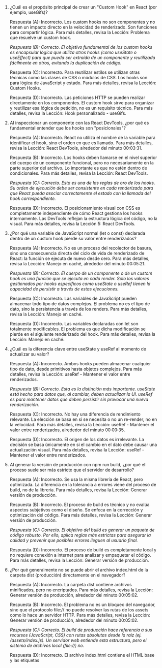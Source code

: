 1. ¿Cuál es el propósito principal de crear un "Custom Hook" en React (por ejemplo, useGifs)?

   Respuesta (A): Incorrecto. Los custom hooks no son componentes y no tienen un impacto directo en la velocidad de renderizado. Son funciones para compartir lógica. Para más detalles, revisa la Lección: Problema que resuelve un custom hook.

   _Respuesta (B): Correcto. El objetivo fundamental de los custom hooks es encapsular lógica que utiliza otros hooks (como useState o useEffect) para que pueda ser extraída de un componente y reutilizada fácilmente en otros, evitando la duplicación de código._

   Respuesta (C): Incorrecto. Para reutilizar estilos se utilizan otras técnicas como las clases de CSS o módulos de CSS. Los hooks son para lógica de JavaScript y estado. Para más detalles, revisa la Lección: Custom Hooks.

   Respuesta (D): Incorrecto. Las peticiones HTTP se pueden realizar directamente en los componentes. El custom hook sirve para organizar y reutilizar esa lógica de petición, no es un requisito técnico. Para más detalles, revisa la Lección: Hook personalizado - useGifs.

2. Al inspeccionar un componente con las React DevTools, ¿por qué es fundamental entender que los hooks son "posicionales"?

   Respuesta (A): Incorrecto. React no utiliza el nombre de la variable para identificar el hook, sino el orden en que es llamado. Para más detalles, revisa la Lección: React DevTools, alrededor del minuto 00:03:31.

   Respuesta (B): Incorrecto. Los hooks deben llamarse en el nivel superior del cuerpo de un componente funcional, pero no necesariamente en la parte superior del archivo. Lo importante es que no estén dentro de condicionales. Para más detalles, revisa la Lección: React DevTools.

   _Respuesta (C): Correcto. Esta es una de las reglas de oro de los hooks. Su orden de ejecución debe ser consistente en cada renderizado para que React pueda asociar correctamente el estado con la llamada del hook correspondiente._

   Respuesta (D): Incorrecto. El posicionamiento visual con CSS es completamente independiente de cómo React gestiona los hooks internamente. Las DevTools reflejan la estructura lógica del código, no la visual. Para más detalles, revisa la Lección 5: React DevTools.

3. ¿Por qué una variable de JavaScript normal (let o const) declarada dentro de un custom hook pierde su valor entre renderizados?

   Respuesta (A): Incorrecto. No es un proceso del recolector de basura, sino una consecuencia directa del ciclo de vida de renderizado de React: la función se ejecuta de nuevo desde cero. Para más detalles, revisa la Lección: Manejo en caché, alrededor del minuto 00:05:21.

   _Respuesta (B): Correcto. El cuerpo de un componente o de un custom hook es una función que se ejecuta en cada render. Solo los valores gestionados por hooks específicos como useState o useRef tienen la capacidad de persistir a través de estas ejecuciones._

   Respuesta (C): Incorrecto. Las variables de JavaScript pueden almacenar todo tipo de datos complejos. El problema no es el tipo de dato, sino la persistencia a través de los renders. Para más detalles, revisa la Lección: Manejo en caché.

   Respuesta (D): Incorrecto. Las variables declaradas con let son totalmente modificables. El problema es que dicha modificación se pierde en el siguiente renderizado del hook. Para más detalles, revisa la Lección: Manejo en caché.

4. ¿Cuál es la diferencia clave entre useState y useRef al momento de actualizar su valor?

   Respuesta (A): Incorrecto. Ambos hooks pueden almacenar cualquier tipo de dato, desde primitivos hasta objetos complejos. Para más detalles, revisa la Lección: useRef - Mantener el valor entre renderizados.

   _Respuesta (B): Correcto. Esta es la distinción más importante. useState está hecho para datos que, al cambiar, deben actualizar la UI. useRef es para mantener datos que deben persistir sin provocar una nueva renderización._

   Respuesta (C): Incorrecto. No hay una diferencia de rendimiento relevante. La elección se basa en si se necesita o no un re-render, no en la velocidad. Para más detalles, revisa la Lección: useRef - Mantener el valor entre renderizados, alrededor del minuto 00:00:35.

   Respuesta (D): Incorrecto. El origen de los datos es irrelevante. La decisión se basa únicamente en si el cambio en el dato debe causar una actualización visual. Para más detalles, revisa la Lección: useRef - Mantener el valor entre renderizados.

5. Al generar la versión de producción con npm run build, ¿por qué el proceso suele ser más estricto que el servidor de desarrollo?

   Respuesta (A): Incorrecto. Se usa la misma librería de React, pero optimizada. La diferencia en la tolerancia a errores viene del proceso de build, no de la librería. Para más detalles, revisa la Lección: Generar versión de producción.

   Respuesta (B): Incorrecto. El proceso de build es técnico y no evalúa aspectos subjetivos como el diseño. Se enfoca en la corrección y optimización del código. Para más detalles, revisa la Lección: Generar versión de producción.

   _Respuesta (C): Correcto. El objetivo del build es generar un paquete de código robusto. Por ello, aplica reglas más estrictas para asegurar la calidad y prevenir que posibles errores lleguen al usuario final._

   Respuesta (D): Incorrecto. El proceso de build es completamente local y no requiere conexión a internet para analizar y empaquetar el código. Para más detalles, revisa la Lección: Generar versión de producción.

6. ¿Por qué generalmente no se puede abrir el archivo index.html de la carpeta dist (producción) directamente en el navegador?

   Respuesta (A): Incorrecto. La carpeta dist contiene archivos minificados, pero no encriptados. Para más detalles, revisa la Lección: Generar versión de producción, alrededor del minuto 00:05:02.

   Respuesta (B): Incorrecto. El problema no es un bloqueo del navegador, sino que el protocolo file:// no puede resolver las rutas de los assets como lo hace un servidor HTTP. Para más detalles, revisa la Lección: Generar versión de producción, alrededor del minuto 00:05:02.

   _Respuesta (C): Correcto. El build de producción hace referencia a sus recursos (JavaScript, CSS) con rutas absolutas desde la raíz (ej. /assets/index.js). Un servidor web entiende esta estructura, pero el sistema de archivos local (file://) no._

   Respuesta (D): Incorrecto. El archivo index.html contiene el HTML base y las etiquetas <script> necesarias para iniciar la aplicación de React. Para más detalles, revisa la Lección: Generar versión de producción.

7. Si dos componentes diferentes en tu aplicación utilizan el mismo custom hook (ej. useGifs), ¿comparten el mismo estado entre ellos?

   Respuesta (A): Incorrecto. A diferencia de los servicios en otros frameworks, los hooks de React no son "singletons" por defecto. Cada uso es una nueva "copia". Para más detalles, revisa la Lección: Hook personalizado - useGifs, alrededor del minuto 00:03:40.

   Respuesta (B): Incorrecto. Aunque se inicien con el mismo valor, sus estados son independientes. Un cambio en el estado de una instancia no afectará a la otra. Para más detalles, revisa la Lección: Hook personalizado - useGifs.

   _Respuesta (C): Correcto. Esta es una característica clave del diseño de los hooks. Cada vez que se llama a useGifs(), se crea un nuevo "universo" para su estado y lógica. Para compartir estado, se necesitan otras estrategias como levantarlo a un componente padre común._

   Respuesta (D): Incorrecto. La jerarquía de componentes no cambia este comportamiento. Dos llamadas al mismo hook, incluso dentro del mismo componente, crearían dos estados independientes. Para más detalles, revisa la Lección: Hook personalizado - useGifs.

8. ¿Cuál de las siguientes afirmaciones sobre el hook useRef es correcta?

   Respuesta (A): Incorrecto. Este es el caso de uso para useState. Usar useRef para esto no funcionaría, ya que el cambio no se reflejaría en la pantalla. Para más detalles, revisa la Lección: useRef - Mantener el valor entre renderizados.

   _Respuesta (B): Correcto. Su propósito es precisamente tener una "caja" mutable que sobrevevive a los renderizados para almacenar información (como un ID de un temporizador, un objeto de caché o una referencia a un elemento del DOM) sin afectar el ciclo de renderizado._

   Respuesta (C): Incorrecto. useState y useRef tienen propósitos diferentes y complementarios; ninguno es obsoleto. Para más detalles, revisa la Lección: useRef - Mantener el valor entre renderizados.

   Respuesta (D): Incorrecto. Aunque un uso muy común es para referencias al DOM, useRef puede almacenar cualquier tipo de valor: números, strings, objetos, etc. Para más detalles, revisa la Lección: useRef - Mantener el valor entre renderizados, alrededor del minuto 00:01:24.

9. ¿Cuál es la convención de nomenclatura obligatoria para crear un Custom Hook en React?

   Respuesta (A): Incorrecto. No hay ninguna regla sobre cómo debe terminar el nombre del hook. Para más detalles, revisa la Lección: Custom Hooks.

   _Respuesta (B): Correcto. Es una regla impuesta por React y su linter. Permite a React verificar que se están siguiendo las reglas de los hooks (por ejemplo, que no se llamen condicionalmente). Si no empieza con use, React lo tratará como una función normal._

   Respuesta (C): Incorrecto. Los hooks siguen la convención camelCase, no SNAKE_CASE. Para más detalles, revisa la Lección: Custom Hooks, alrededor del minuto 00:01:19.

   Respuesta (D): Incorrecto. Aunque usan camelCase, la parte obligatoria es que el nombre debe comenzar con use. Para más detalles, revisa la Lección: Custom Hooks, alrededor del minuto 00:01:19.

10. ¿Qué funcionalidad clave de las React DevTools permite probar diferentes escenarios en un componente sin tener que modificar el código fuente?

    Respuesta (A): Incorrecto. Las DevTools no permiten añadir logs al código; para eso se debe editar el código fuente. Para más detalles, revisa la Lección: React DevTools.

    Respuesta (B): Incorrecto. El "Profiler" es una herramienta para analizar y medir el rendimiento de los renderizados, pero no optimiza el código de forma automática. Para más detalles, revisa la Lección: React DevTools.

    _Respuesta (C):Correcto. Esta es una de las características más potentes para la depuración. Permite simular diferentes estados o valores de props para ver cómo reacciona el componente, acelerando el proceso de desarrollo y solución de errores._

    Respuesta (D): Incorrecto. Aunque cambiar el tema es una opción de personalización, no es una funcionalidad de depuración. Para más detalles, revisa la Lección: React DevTools, alrededor del minuto 00:02:12.
